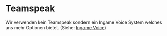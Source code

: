 # Teamspeak

Wir verwenden kein Teamspeak sondern ein Ingame Voice System welches uns mehr Optionen bietet. (Siehe: [Ingame Voice](https://github.com/neoeco42/FAQ/blob/main/IngameVoice.md))